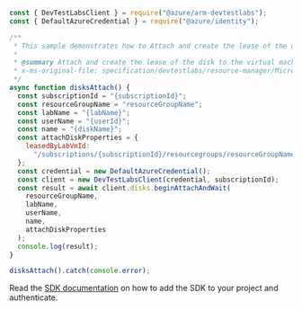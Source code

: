 ```javascript
const { DevTestLabsClient } = require("@azure/arm-devtestlabs");
const { DefaultAzureCredential } = require("@azure/identity");

/**
 * This sample demonstrates how to Attach and create the lease of the disk to the virtual machine. This operation can take a while to complete.
 *
 * @summary Attach and create the lease of the disk to the virtual machine. This operation can take a while to complete.
 * x-ms-original-file: specification/devtestlabs/resource-manager/Microsoft.DevTestLab/stable/2018-09-15/examples/Disks_Attach.json
 */
async function disksAttach() {
  const subscriptionId = "{subscriptionId}";
  const resourceGroupName = "resourceGroupName";
  const labName = "{labName}";
  const userName = "{userId}";
  const name = "{diskName}";
  const attachDiskProperties = {
    leasedByLabVmId:
      "/subscriptions/{subscriptionId}/resourcegroups/resourceGroupName/providers/microsoft.devtestlab/labs/{labName}/virtualmachines/{vmName}",
  };
  const credential = new DefaultAzureCredential();
  const client = new DevTestLabsClient(credential, subscriptionId);
  const result = await client.disks.beginAttachAndWait(
    resourceGroupName,
    labName,
    userName,
    name,
    attachDiskProperties
  );
  console.log(result);
}

disksAttach().catch(console.error);
```

Read the [SDK documentation](https://github.com/Azure/azure-sdk-for-js/blob/%40azure%2Farm-devtestlabs_4.0.1/sdk/devtestlabs/arm-devtestlabs/README.md) on how to add the SDK to your project and authenticate.
